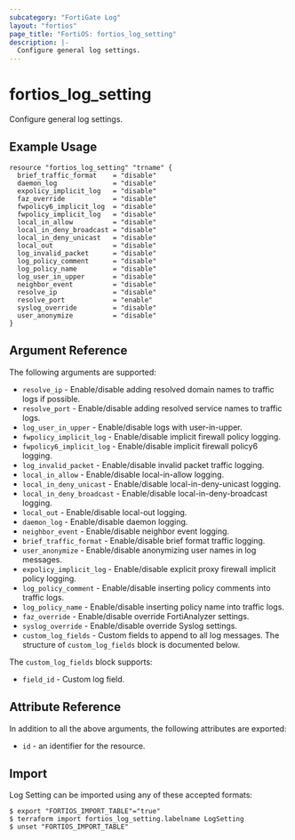 ```yaml
---
subcategory: "FortiGate Log"
layout: "fortios"
page_title: "FortiOS: fortios_log_setting"
description: |-
  Configure general log settings.
---
```


# fortios_log_setting
Configure general log settings.

## Example Usage

```hcl
resource "fortios_log_setting" "trname" {
  brief_traffic_format    = "disable"
  daemon_log              = "disable"
  expolicy_implicit_log   = "disable"
  faz_override            = "disable"
  fwpolicy6_implicit_log  = "disable"
  fwpolicy_implicit_log   = "disable"
  local_in_allow          = "disable"
  local_in_deny_broadcast = "disable"
  local_in_deny_unicast   = "disable"
  local_out               = "disable"
  log_invalid_packet      = "disable"
  log_policy_comment      = "disable"
  log_policy_name         = "disable"
  log_user_in_upper       = "disable"
  neighbor_event          = "disable"
  resolve_ip              = "disable"
  resolve_port            = "enable"
  syslog_override         = "disable"
  user_anonymize          = "disable"
}
```

## Argument Reference

The following arguments are supported:

* `resolve_ip` - Enable/disable adding resolved domain names to traffic logs if possible.
* `resolve_port` - Enable/disable adding resolved service names to traffic logs.
* `log_user_in_upper` - Enable/disable logs with user-in-upper.
* `fwpolicy_implicit_log` - Enable/disable implicit firewall policy logging.
* `fwpolicy6_implicit_log` - Enable/disable implicit firewall policy6 logging.
* `log_invalid_packet` - Enable/disable invalid packet traffic logging.
* `local_in_allow` - Enable/disable local-in-allow logging.
* `local_in_deny_unicast` - Enable/disable local-in-deny-unicast logging.
* `local_in_deny_broadcast` - Enable/disable local-in-deny-broadcast logging.
* `local_out` - Enable/disable local-out logging.
* `daemon_log` - Enable/disable daemon logging.
* `neighbor_event` - Enable/disable neighbor event logging.
* `brief_traffic_format` - Enable/disable brief format traffic logging.
* `user_anonymize` - Enable/disable anonymizing user names in log messages.
* `expolicy_implicit_log` - Enable/disable explicit proxy firewall implicit policy logging.
* `log_policy_comment` - Enable/disable inserting policy comments into traffic logs.
* `log_policy_name` - Enable/disable inserting policy name into traffic logs.
* `faz_override` - Enable/disable override FortiAnalyzer settings.
* `syslog_override` - Enable/disable override Syslog settings.
* `custom_log_fields` - Custom fields to append to all log messages. The structure of `custom_log_fields` block is documented below.

The `custom_log_fields` block supports:

* `field_id` - Custom log field.


## Attribute Reference

In addition to all the above arguments, the following attributes are exported:
* `id` - an identifier for the resource.

## Import

Log Setting can be imported using any of these accepted formats:
```
$ export "FORTIOS_IMPORT_TABLE"="true"
$ terraform import fortios_log_setting.labelname LogSetting
$ unset "FORTIOS_IMPORT_TABLE"
```

